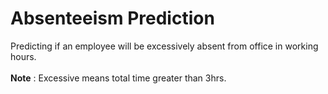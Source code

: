 # Absenteeism Prediction

Predicting if an employee will be excessively absent from office in working hours.
<br><br><b>Note</b> : Excessive means total time greater than 3hrs.
